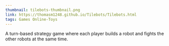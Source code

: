```yaml
---
thumbnail: tilebots-thumbnail.png
link: https://thomasm1248.github.io/Tilebots/Tilebots.html
tags: Games Online-Toys
---
```


A turn-based strategy game where each player builds a robot and fights the other robots at the same time.
